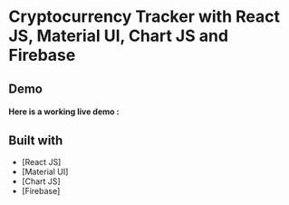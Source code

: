 # Cryptocurrency Tracker with React JS, Material UI, Chart JS and Firebase

## Demo
#### Here is a working live demo :  

## Built with 

- [React JS]
- [Material UI]
- [Chart JS]
- [Firebase]


